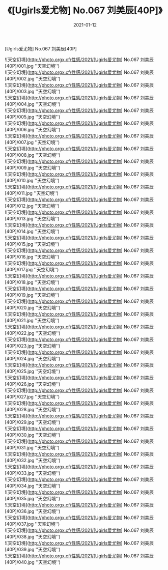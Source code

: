 ﻿---
layout: post
title:  《[Ugirls爱尤物] No.067 刘美辰[40P]》
date:   2021-01-12
image: http://photo.orgx.cf/性感/2021/[Ugirls爱尤物] No.067 刘美辰[40P]/000.jpg
categories: [美女, 性感, 泳衣]
---

[Ugirls爱尤物] No.067 刘美辰[40P]



![天空幻境](http://photo.orgx.cf/性感/2021/[Ugirls爱尤物] No.067 刘美辰[40P]/001.jpg ''天空幻境'') <br>
![天空幻境](http://photo.orgx.cf/性感/2021/[Ugirls爱尤物] No.067 刘美辰[40P]/002.jpg ''天空幻境'') <br>
![天空幻境](http://photo.orgx.cf/性感/2021/[Ugirls爱尤物] No.067 刘美辰[40P]/003.jpg ''天空幻境'') <br>
![天空幻境](http://photo.orgx.cf/性感/2021/[Ugirls爱尤物] No.067 刘美辰[40P]/004.jpg ''天空幻境'') <br>
![天空幻境](http://photo.orgx.cf/性感/2021/[Ugirls爱尤物] No.067 刘美辰[40P]/005.jpg ''天空幻境'') <br>
![天空幻境](http://photo.orgx.cf/性感/2021/[Ugirls爱尤物] No.067 刘美辰[40P]/006.jpg ''天空幻境'') <br>
![天空幻境](http://photo.orgx.cf/性感/2021/[Ugirls爱尤物] No.067 刘美辰[40P]/007.jpg ''天空幻境'') <br>
![天空幻境](http://photo.orgx.cf/性感/2021/[Ugirls爱尤物] No.067 刘美辰[40P]/008.jpg ''天空幻境'') <br>
![天空幻境](http://photo.orgx.cf/性感/2021/[Ugirls爱尤物] No.067 刘美辰[40P]/009.jpg ''天空幻境'') <br>
![天空幻境](http://photo.orgx.cf/性感/2021/[Ugirls爱尤物] No.067 刘美辰[40P]/010.jpg ''天空幻境'') <br>
![天空幻境](http://photo.orgx.cf/性感/2021/[Ugirls爱尤物] No.067 刘美辰[40P]/011.jpg ''天空幻境'') <br>
![天空幻境](http://photo.orgx.cf/性感/2021/[Ugirls爱尤物] No.067 刘美辰[40P]/012.jpg ''天空幻境'') <br>
![天空幻境](http://photo.orgx.cf/性感/2021/[Ugirls爱尤物] No.067 刘美辰[40P]/013.jpg ''天空幻境'') <br>
![天空幻境](http://photo.orgx.cf/性感/2021/[Ugirls爱尤物] No.067 刘美辰[40P]/014.jpg ''天空幻境'') <br>
![天空幻境](http://photo.orgx.cf/性感/2021/[Ugirls爱尤物] No.067 刘美辰[40P]/015.jpg ''天空幻境'') <br>
![天空幻境](http://photo.orgx.cf/性感/2021/[Ugirls爱尤物] No.067 刘美辰[40P]/016.jpg ''天空幻境'') <br>
![天空幻境](http://photo.orgx.cf/性感/2021/[Ugirls爱尤物] No.067 刘美辰[40P]/017.jpg ''天空幻境'') <br>
![天空幻境](http://photo.orgx.cf/性感/2021/[Ugirls爱尤物] No.067 刘美辰[40P]/018.jpg ''天空幻境'') <br>
![天空幻境](http://photo.orgx.cf/性感/2021/[Ugirls爱尤物] No.067 刘美辰[40P]/019.jpg ''天空幻境'') <br>
![天空幻境](http://photo.orgx.cf/性感/2021/[Ugirls爱尤物] No.067 刘美辰[40P]/020.jpg ''天空幻境'') <br>
![天空幻境](http://photo.orgx.cf/性感/2021/[Ugirls爱尤物] No.067 刘美辰[40P]/021.jpg ''天空幻境'') <br>
![天空幻境](http://photo.orgx.cf/性感/2021/[Ugirls爱尤物] No.067 刘美辰[40P]/022.jpg ''天空幻境'') <br>
![天空幻境](http://photo.orgx.cf/性感/2021/[Ugirls爱尤物] No.067 刘美辰[40P]/023.jpg ''天空幻境'') <br>
![天空幻境](http://photo.orgx.cf/性感/2021/[Ugirls爱尤物] No.067 刘美辰[40P]/024.jpg ''天空幻境'') <br>
![天空幻境](http://photo.orgx.cf/性感/2021/[Ugirls爱尤物] No.067 刘美辰[40P]/025.jpg ''天空幻境'') <br>
![天空幻境](http://photo.orgx.cf/性感/2021/[Ugirls爱尤物] No.067 刘美辰[40P]/026.jpg ''天空幻境'') <br>
![天空幻境](http://photo.orgx.cf/性感/2021/[Ugirls爱尤物] No.067 刘美辰[40P]/027.jpg ''天空幻境'') <br>
![天空幻境](http://photo.orgx.cf/性感/2021/[Ugirls爱尤物] No.067 刘美辰[40P]/028.jpg ''天空幻境'') <br>
![天空幻境](http://photo.orgx.cf/性感/2021/[Ugirls爱尤物] No.067 刘美辰[40P]/029.jpg ''天空幻境'') <br>
![天空幻境](http://photo.orgx.cf/性感/2021/[Ugirls爱尤物] No.067 刘美辰[40P]/030.jpg ''天空幻境'') <br>
![天空幻境](http://photo.orgx.cf/性感/2021/[Ugirls爱尤物] No.067 刘美辰[40P]/031.jpg ''天空幻境'') <br>
![天空幻境](http://photo.orgx.cf/性感/2021/[Ugirls爱尤物] No.067 刘美辰[40P]/032.jpg ''天空幻境'') <br>
![天空幻境](http://photo.orgx.cf/性感/2021/[Ugirls爱尤物] No.067 刘美辰[40P]/033.jpg ''天空幻境'') <br>
![天空幻境](http://photo.orgx.cf/性感/2021/[Ugirls爱尤物] No.067 刘美辰[40P]/034.jpg ''天空幻境'') <br>
![天空幻境](http://photo.orgx.cf/性感/2021/[Ugirls爱尤物] No.067 刘美辰[40P]/035.jpg ''天空幻境'') <br>
![天空幻境](http://photo.orgx.cf/性感/2021/[Ugirls爱尤物] No.067 刘美辰[40P]/036.jpg ''天空幻境'') <br>
![天空幻境](http://photo.orgx.cf/性感/2021/[Ugirls爱尤物] No.067 刘美辰[40P]/037.jpg ''天空幻境'') <br>
![天空幻境](http://photo.orgx.cf/性感/2021/[Ugirls爱尤物] No.067 刘美辰[40P]/038.jpg ''天空幻境'') <br>
![天空幻境](http://photo.orgx.cf/性感/2021/[Ugirls爱尤物] No.067 刘美辰[40P]/039.jpg ''天空幻境'') <br>
![天空幻境](http://photo.orgx.cf/性感/2021/[Ugirls爱尤物] No.067 刘美辰[40P]/040.jpg ''天空幻境'') <br>